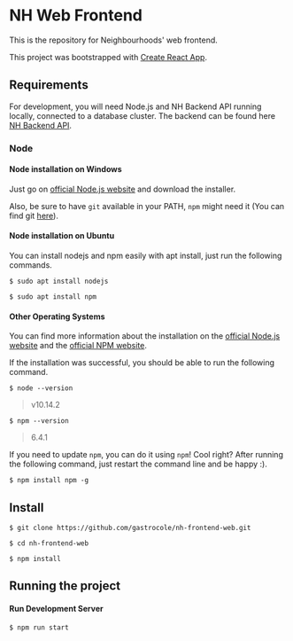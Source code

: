 # NH Web Frontend

This is the repository for Neighbourhoods' web frontend.

This project was bootstrapped with [Create React App](https://github.com/facebook/create-react-app).

## Requirements

For development, you will need Node.js and NH Backend API running locally, connected to a database cluster. The backend can be found here [NH Backend API](https://github.com/gastrocole/nh-backend-api).

### Node

#### Node installation on Windows

Just go on [official Node.js website](https://nodejs.org/) and download the installer.

Also, be sure to have `git` available in your PATH, `npm` might need it (You can find git [here](https://git-scm.com/)).

#### Node installation on Ubuntu

You can install nodejs and npm easily with apt install, just run the following commands.

    $ sudo apt install nodejs

    $ sudo apt install npm

#### Other Operating Systems

You can find more information about the installation on the [official Node.js website](https://nodejs.org/) and the [official NPM website](https://npmjs.org/).

If the installation was successful, you should be able to run the following command.

    $ node --version

> v10.14.2

    $ npm --version

> 6.4.1

If you need to update `npm`, you can do it using `npm`! Cool right? After running the following command, just restart the command line and be happy :).

    $ npm install npm -g

## Install

    $ git clone https://github.com/gastrocole/nh-frontend-web.git

    $ cd nh-frontend-web

    $ npm install

## Running the project

#### Run Development Server

    $ npm run start
